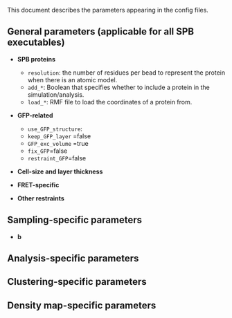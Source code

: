 This document describes the parameters appearing in the config files.

## General parameters (applicable for all SPB executables)
  - **SPB proteins**  
    - `resolution`: the number of residues per bead to represent the protein when there is an atomic model. 
    - `add_*`: Boolean that specifies whether to include a protein in the simulation/analysis.
    - `load_*`: RMF file to load the coordinates of a protein from.
 
  - **GFP-related**
    - `use_GFP_structure`: 
    - `keep_GFP_layer` =false
    - `GFP_exc_volume` =true
    - `fix_GFP`=false
    - `restraint_GFP`=false

  - **Cell-size and layer thickness**

  - **FRET-specific**

  - **Other restraints**

## Sampling-specific parameters 
  - **b**


## Analysis-specific parameters

## Clustering-specific parameters

## Density map-specific parameters




